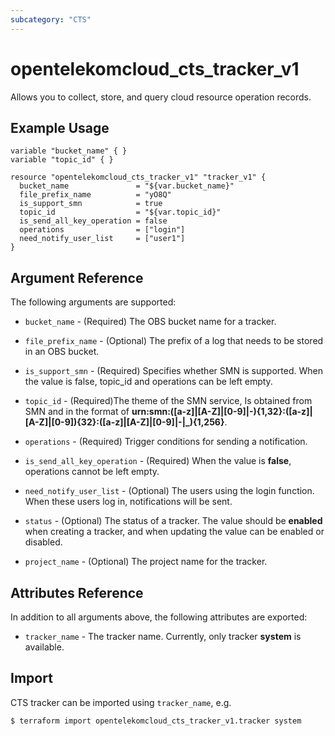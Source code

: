 ```yaml
---
subcategory: "CTS"
---
```


# opentelekomcloud_cts_tracker_v1

Allows you to collect, store, and query cloud resource operation records.

## Example Usage

```hcl
variable "bucket_name" { }
variable "topic_id" { }

resource "opentelekomcloud_cts_tracker_v1" "tracker_v1" {
  bucket_name               = "${var.bucket_name}"
  file_prefix_name          = "yO8Q"
  is_support_smn            = true
  topic_id                  = "${var.topic_id}"
  is_send_all_key_operation = false
  operations                = ["login"]
  need_notify_user_list     = ["user1"]
}
```

## Argument Reference

The following arguments are supported:

* `bucket_name` - (Required) The OBS bucket name for a tracker.

* `file_prefix_name` - (Optional) The prefix of a log that needs to be stored in an OBS bucket. 

* `is_support_smn` - (Required) Specifies whether SMN is supported. When the value is false, topic_id and operations can be left empty.

* `topic_id` - (Required)The theme of the SMN service, Is obtained from SMN and in the format of **urn:smn:([a-z]|[A-Z]|[0-9]|\-){1,32}:([a-z]|[A-Z]|[0-9]){32}:([a-z]|[A-Z]|[0-9]|\-|\_){1,256}**.

* `operations` - (Required) Trigger conditions for sending a notification.

* `is_send_all_key_operation` - (Required) When the value is **false**, operations cannot be left empty.

* `need_notify_user_list` - (Optional) The users using the login function. When these users log in, notifications will be sent.

* `status` - (Optional) The status of a tracker. The value should be **enabled** when creating a tracker, and when updating the value can be enabled or disabled.

* `project_name` - (Optional) The project name for the tracker.

## Attributes Reference

In addition to all arguments above, the following attributes are exported:

* `tracker_name` - The tracker name. Currently, only tracker **system** is available.

## Import

CTS tracker can be imported using  `tracker_name`, e.g.

```
$ terraform import opentelekomcloud_cts_tracker_v1.tracker system
```
